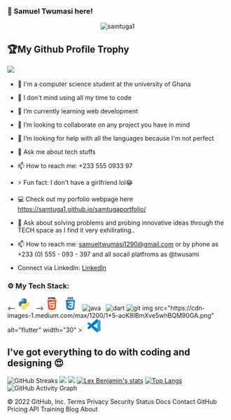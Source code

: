 ### 👋 Samuel Twumasi here!
<p align="center"> <img src="https://komarev.com/ghpvc/?username=samtuga1&label=Profile%20views&color=e91e63&style=flat" alt="samtuga1" /> </p>
<h2>🏆My Github Profile Trophy</h2>
<img width=800 src="https://github-profile-trophy.vercel.app/?username=samtuga1&column=8&theme=gruvbox&no-frame=false"/>

- 🏫 I'm a computer science student at the university of Ghana
- 🔭 I don't mind using all my time to code
- 🌱 I’m currently learning web development 
- 👯 I’m looking to collaborate on any project you have in mind
- 🤔 I’m looking for help with all the languages because I'm not perfect
- 💬 Ask me about tech stuffs
- 📫 How to reach me: +233 555 0933 97
- ⚡ Fun fact: I don't have a girlfriend lol😂
- 💻 Check out my porfolio webpage here https://samtuga1.github.io/samtugaportfolio/
- 💬 Ask  about solving problems and probing innovative ideas through the TECH space as I find it very exhilirating..
- 📫 How to reach me: samueltwumasi1290@gmail.com or by phone as +233 (0) 555 - 093 - 397 and all socail platfroms as @twusami

- Connect via LinkedIn: <a href = "https://www.linkedin.com/in/samuel-twumasi-a16464212/" target = "_blank">LinkedIn</a>
<h3 align="left">⚙ My Tech Stack:</h3>

<p align="left">
<-- <img src="https://raw.githubusercontent.com/devicons/devicon/master/icons/python/python-original.svg" alt="python" width="30" >&nbsp;&nbsp; -->
<!-- <img src="images/Qt.png" alt="PyQt" width="30" />&nbsp;&nbsp; -->
<!-- <img src="https://raw.githubusercontent.com/devicons/devicon/master/icons/mysql/mysql-original-wordmark.svg" alt="mysql" width="30" >&nbsp;&nbsp; -->
<!-- <img src="https://raw.githubusercontent.com/github/explore/2d218e3aa252dc90eef269b34eeec1fbd15dc07e/topics/sqlite/sqlite.png" alt="SQLite" width="30" >&nbsp;&nbsp; -->
<img src="https://raw.githubusercontent.com/devicons/devicon/master/icons/html5/html5-original-wordmark.svg" alt="html5" width="30" >&nbsp;&nbsp; 
<img src="https://raw.githubusercontent.com/devicons/devicon/master/icons/css3/css3-original-wordmark.svg" alt="css3" width="30" >&nbsp;&nbsp; 
<!-- <img src="https://raw.githubusercontent.com/devicons/devicon/master/icons/sass/sass-original.svg" alt="Sass" width="30" >&nbsp;&nbsp;  -->
<!-- <img src="./images/SC-logo.jpg" alt="Styled Components" width="30" >&nbsp;&nbsp;  -->
<img src="https://dev.java/assets/images/java-logo-vert-blk.png" alt="java" width="30" >&nbsp;&nbsp;
<img src="https://cdn-images-1.medium.com/max/1200/1*knHF_qpxdtS8h0Z8EeqowA.png" alt="dart" width="30"/>
<img src="https://www.vectorlogo.zone/logos/git-scm/git-scm-icon.svg" alt="git" width="30" > 
img src="https://cdn-images-1.medium.com/max/1200/1*5-aoK8IBmXve5whBQM90GA.png" alt="flutter" width="30" >&nbsp;&nbsp;
<img src="https://raw.githubusercontent.com/github/explore/80688e429a7d4ef2fca1e82350fe8e3517d3494d/topics/visual-studio-code/visual-studio-code.png" alt="Visual Studio Code" width="30" >
</p>


## **I've got everything to do with coding and designing 😍**
![GitHub Streaks](http://github-readme-streak-stats.herokuapp.com?user=samtuga1&theme=dracula&hide_border=true)
![](https://github-profile-summary-cards.vercel.app/api/cards/profile-details?username=samtuga1&theme=github_dark)
![](https://github-profile-summary-cards.vercel.app/api/cards/most-commit-language?username=samtuga1&theme=github_dark)
[![Lex Benjamin's stats](https://github-readme-stats.vercel.app/api?username=samtuga1&show_icons=true&theme=github_dark)](https://github.com/samtuga1)
[![Top Langs](https://github-readme-stats.vercel.app/api/top-langs/?username=samtuga1&layout=compact&langs_count=10&theme=github_dark&hide_border=true&count-private=true)](https://github.com/theboybreyy)
![GitHub Activity Graph](https://activity-graph.herokuapp.com/graph?username=samtuga1&theme=dracula)  

<!-- éxplore Showcase -->


 
© 2022 GitHub, Inc.
Terms
Privacy
Security
Status
Docs
Contact GitHub
Pricing
API
Training
Blog
About
